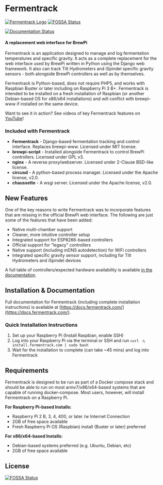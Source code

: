 # Fermentrack

[![Fermentrack Logo](http://www.fermentrack.com/static/img/fermentrack_logo.png "Fermentrack")](http://www.fermentrack.com/)
[![FOSSA Status](https://app.fossa.com/api/projects/git%2Bgithub.com%2Fthorrak%2Ffermentrack.svg?type=shield)](https://app.fossa.com/projects/git%2Bgithub.com%2Fthorrak%2Ffermentrack?ref=badge_shield)

[![Documentation Status](https://readthedocs.org/projects/fermentrack/badge/?version=master)](http://fermentrack.readthedocs.io/en/master/?badge=master)
                
#### A replacement web interface for BrewPi

Fermentrack is an application designed to manage and log fermentation temperatures and specific gravity. It acts as a complete replacement for the web interface used by BrewPi written in Python using the Django web framework. It also can track Tilt Hydrometers and iSpindel specific gravity sensors - both alongside BrewPi controllers as well as by themselves.

Fermentrack is Python-based, does not require PHP5, and works with Raspbian Buster or later including on Raspberry Pi 3 B+. Fermentrack is intended to be installed on a fresh installation of Raspbian (or another Debian-based OS for x86/x64 installations) and will conflict with brewpi-www if installed on the same device. 

Want to see it in action? See videos of key Fermentrack features on [YouTube](https://www.youtube.com/playlist?list=PLCs4FqrNRHd00wsfsP7cTs83e19S2-Atf)!


### Included with Fermentrack

* **Fermentrack** - Django-based fermentation tracking and control interface. Replaces brewpi-www. Licensed under MIT license.
* **brewpi-script** - Installed alongside Fermentrack to control BrewPi controllers. Licensed under GPL v3.
* **nginx** - A reverse proxy/webserver. Licensed under 2-Clause BSD-like license.
* **circusd** - A python-based process manager. Licensed under the Apache license, v2.0.
* **chaussette** - A wsgi server. Licensed under the Apache license, v2.0.

## New Features

One of the key reasons to write Fermentrack was to incorporate features that are missing in the official BrewPi web interface. The following are just some of the features that have been added:

* Native multi-chamber support
* Cleaner, more intuitive controller setup
* Integrated support for ESP8266-based controllers
* Official support for "legacy" controllers
* Native support (including mDNS autodetection) for WiFi controllers
* Integrated specific gravity sensor support, including for Tilt Hydrometers and iSpindel devices

A full table of controllers/expected hardware availability is available [in the documentation](http://docs.fermentrack.com/en/master/hardware.html).


## Installation & Documentation

Full documentation for Fermentrack (including complete installation instructions) is available at [https://docs.fermentrack.com/](https://docs.fermentrack.com/).


### Quick Installation Instructions

1. Set up your Raspberry Pi (Install Raspbian, enable SSH)
2. Log into your Raspberry Pi via the terminal or SSH and run `curl -L install.fermentrack.com | sudo bash`
3. Wait for the installation to complete (can take ~45 mins) and log into Fermentrack 


## Requirements

Fermentrack is designed to be run as part of a Docker compose stack and should be able to run on most armv7/x86/x64-based systems that are capable of running docker-compose. Most users, however, will install Fermentrack on a Raspberry Pi.

**For Raspberry Pi-based Installs:**
* Raspberry Pi 2 B, 3, 4, 400, or later /w Internet Connection
* 2GB of free space available
* Fresh Raspberry Pi OS (Raspbian) install (Buster or later) preferred


**For x86/x64-based Installs:**
* Debian-based systems preferred (e.g. Ubuntu, Debian, etc)
* 2GB of free space available



## License
[![FOSSA Status](https://app.fossa.com/api/projects/git%2Bgithub.com%2Fthorrak%2Ffermentrack.svg?type=large)](https://app.fossa.com/projects/git%2Bgithub.com%2Fthorrak%2Ffermentrack?ref=badge_large)